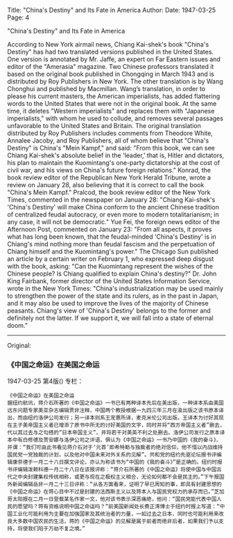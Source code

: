 Title: "China's Destiny" and Its Fate in America
Author:
Date: 1947-03-25
Page: 4

"China's Destiny" and Its Fate in America

According to New York airmail news, Chiang Kai-shek's book "China's Destiny" has had two translated versions published in the United States. One version is annotated by Mr. Jaffe, an expert on Far Eastern issues and editor of the "Amerasia" magazine. Two Chinese professors translated it based on the original book published in Chongqing in March 1943 and is distributed by Roy Publishers in New York. The other translation is by Wang Chonghui and published by Macmillan. Wang’s translation, in order to please his current masters, the American imperialists, has added flattering words to the United States that were not in the original book. At the same time, it deletes "Western imperialists" and replaces them with "Japanese imperialists," with whom he used to collude, and removes several passages unfavorable to the United States and Britain. The original translation distributed by Roy Publishers includes comments from Theodore White, Annalee Jacoby, and Roy Publishers, all of whom believe that "China's Destiny" is China's "Mein Kampf," and said: "From this book, we can see Chiang Kai-shek's absolute belief in the 'leader,' that is, Hitler and dictators, his plan to maintain the Kuomintang's one-party dictatorship at the cost of civil war, and his views on China's future foreign relations." Konrad, the book review editor of the Republican New York Herald Tribune, wrote a review on January 28, also believing that it is correct to call the book "China's Mein Kampf." Pralcod, the book review editor of the New York Times, commented in the newspaper on January 28: "Chiang Kai-shek's 'China's Destiny' will make China conform to the ancient Chinese tradition of centralized feudal autocracy, or even more to modern totalitarianism; in any case, it will not be democratic." Yue Fei, the foreign news editor of the Afternoon Post, commented on January 23: "From all aspects, it proves what has long been known, that the feudal-minded 'China's Destiny' is in Chiang's mind nothing more than feudal fascism and the perpetuation of Chiang himself and the Kuomintang's power." The Chicago Sun published an article by a certain writer on February 1, who expressed deep disgust with the book, asking: "Can the Kuomintang represent the wishes of the Chinese people? Is Chiang qualified to explain China's destiny?" Dr. John King Fairbank, former director of the United States Information Service, wrote in the New York Times: "China's industrialization may be used mainly to strengthen the power of the state and its rulers, as in the past in Japan, and it may also be used to improve the lives of the majority of Chinese peasants. Chiang's view of 'China's Destiny' belongs to the former and definitely not the latter. If we support it, we will fall into a state of eternal doom."



<hr /> 

Original: 


### 《中国之命运》在美国之命运

1947-03-25
第4版()
专栏：

    《中国之命运》在美国之命运
    据纽约航讯，蒋介石所著的《中国之命运》一书已有两种译本先后在美出版，一种译本系由美国远东问题专家美亚杂志编辑贾非注释，中国两个教授根据一九四三年三月在渝出版之该书原本译出，而由纽约洛伊公司发行；另一译本则系王宠惠所译，麦克米伦公司出版。王译本为讨好其现在主子美帝国主义者已增添了原书中所无的讨好美国的文字，同时并将“西方帝国主义者”删去，代以其过去与之勾搭的“日本帝国主义”，并将若干对美英不利之处删去。洛伊公司发行之原本译本中有白修德及贾安娜与洛伊公司之评语，俱认为《中国之命运》一书乃中国的《我的奋斗》，并谓：“我们可由此书看见蒋介石对于‘元首’即希特勒与独裁者的绝对信仰，他不惜以内战维持国民党一党独裁的计划，以及他对中国未来对外关系的见解”。共和党的纽约先驱论坛报书评编辑康奈德于一月二十八日撰文评论，亦认为称该书为“中国的《我的奋斗》”是正确的。纽约时报书评编辑泼赖科德一月二十八日在该报评称：“蒋介石所著的《中国之命运》将使中国与中国古代之中央封建集权传统相称，或更与现在之极权主义相合，无论如何都不会是民主的。”下午报国外新闻编辑岳非一月二十三日评称：“从各方面看来，证明了早已周知的事，即具有封建思想的《中国之命运》在蒋心目中不过是封建的法西斯主义以及蒋本人与国民党权力的承存而已。”芝加哥太阳报在二月一日登载某名作家一文，他对该书表示深恶痛绝，他问：“国民党能代表中国人民的愿望吗？蒋有资格说明中国之命运吗？”前美国新闻处长费正清博士于纽约时报上写道：“中国工业化可能利用为主要在加强国家及其统治者的力量，一如过去之日本，同时也可能利用来改良大多数中国农民的生活，蒋的《中国之命运》的见解是属于前者而绝非后者，如果我们予以支持，将使我们陷于万劫不复之境。”
